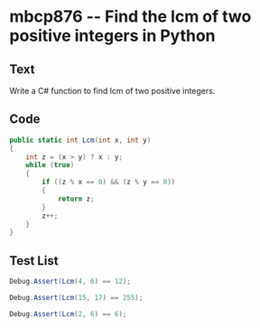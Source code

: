 # mbcp876 -- Find the lcm of two positive integers in Python

## Text

Write a C# function to find lcm of two positive integers.

## Code

```csharp
public static int Lcm(int x, int y)
{
    int z = (x > y) ? x : y;
    while (true)
    {
        if ((z % x == 0) && (z % y == 0))
        {
            return z;
        }
        z++;
    }
}
```

## Test List

```csharp
Debug.Assert(Lcm(4, 6) == 12);
```

```csharp
Debug.Assert(Lcm(15, 17) == 255);
```

```csharp
Debug.Assert(Lcm(2, 6) == 6);
```
